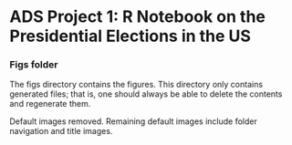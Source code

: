 # ADS Project 1:  R Notebook on the Presidential Elections in the US

### Figs folder

The figs directory contains the figures. This directory only contains generated files; that is, one should always be able to delete the contents and regenerate them.


Default images removed. 
Remaining default images include folder navigation and title images. 